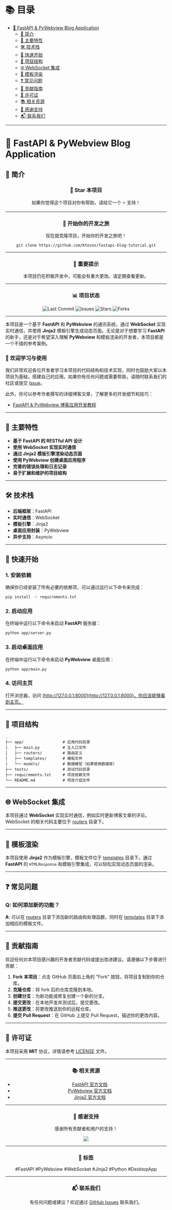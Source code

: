 
# 📚 目录

- [🚀 FastAPI & PyWebview Blog Application](#fastapi--pywebview-blog-application)
  - [📖 简介](#简介)
  - [🎯 主要特性](#主要特性)
  - [🛠️ 技术栈](#技术栈)
  - [🚀 快速开始](#快速开始)
  - [📂 项目结构](#项目结构)
  - [🌐 WebSocket 集成](#websocket-集成)
  - [🎨 模板渲染](#模板渲染)
  - [❓ 常见问题](#常见问题)
  - [🤝 贡献指南](#贡献指南)
  - [📜 许可证](#许可证)
  - [📚 相关资源](#相关资源)
  - [🎉 感谢支持](#感谢支持)
  - [📬 联系我们](#联系我们)

---

# 🚀 FastAPI & PyWebview Blog Application

## 📖 简介

<div align="center">
  <h3>🌟 Star 本项目</h3>
  <p>如果你觉得这个项目对你有帮助，请给它一个 ⭐️ 支持！</p>
</div>

---

<div align="center">
  <h3>🚀 开始你的开发之旅</h3>
  <p>现在就克隆项目，开始你的开发之旅吧！</p>
  <pre><code>git clone https://github.com/Ktovoz/fastapi-blog-tutorial.git</code></pre>
</div>

---

<div align="center">
  <h3>📌 重要提示</h3>
  <p>本项目仍在积极开发中，可能会有重大更改。请定期查看更新。</p>
</div>

---

<div align="center">
  <h3>📊 项目状态</h3>
  <img src="https://img.shields.io/github/last-commit/Ktovoz/fastapi-blog-tutorial" alt="Last Commit">
  <img src="https://img.shields.io/github/issues/Ktovoz/fastapi-blog-tutorial" alt="Issues">
  <img src="https://img.shields.io/github/stars/Ktovoz/fastapi-blog-tutorial" alt="Stars">
  <img src="https://img.shields.io/github/forks/Ktovoz/fastapi-blog-tutorial" alt="Forks">
</div>

---

本项目是一个基于 **FastAPI** 和 **PyWebview** 的通讯系统，通过 **WebSocket** 实现实时通信，并使用 **Jinja2** 模板引擎生成动态页面。无论是对于想要学习 **FastAPI** 的新手，还是对于希望深入理解 **PyWebview** 和模板渲染的开发者，本项目都是一个不错的参考案例。

### 🌟 欢迎学习与使用

我们非常欢迎各位开发者学习本项目的代码结构和技术实现，同时也鼓励大家以本项目为基础，搭建自己的应用。如果你有任何问题或需要帮助，请随时联系我们的社区或提交 [Issue](https://github.com/Ktovoz/fastapi-blog-tutorial/issues)。

此外，你可以参考作者撰写的详细博客文章，了解更多的开发细节和技巧：
- [FastAPI & PyWebview 博客应用开发教程](https://blog.csdn.net/Ktovoz/article/details/14513850)

---

## 🎯 主要特性

- **基于 FastAPI 的 RESTful API 设计**
- **使用 WebSocket 实现实时通信**
- **通过 Jinja2 模板引擎渲染动态页面**
- **使用 PyWebview 创建桌面应用程序**
- **完善的错误处理和日志记录**
- **易于扩展和维护的项目结构**

---

## 🛠️ 技术栈

- **后端框架**：FastAPI
- **实时通信**：WebSocket
- **模板引擎**：Jinja2
- **桌面应用封装**：PyWebview
- **异步支持**：Asyncio

---

## 🚀 快速开始

### 1. 安装依赖

确保你已经安装了所有必要的依赖项，可以通过运行以下命令来完成：

```bash
pip install -r requirements.txt
```

### 2. 启动应用

在终端中运行以下命令来启动 **FastAPI** 服务器：

```bash
python app/server.py
```

### 3. 启动桌面应用

在终端中运行以下命令来启动 **PyWebview** 桌面应用：

```bash
python app/main.py
```

### 4. 访问主页

打开浏览器，访问 [http://127.0.0.1:8000](http://127.0.0.1:8000)，你应该能够看到主页。

---

## 📂 项目结构

```
.
├── app/                 # 应用代码目录
│   ├── main.py          # 主入口文件
│   ├── routers/         # 路由定义
│   ├── templates/       # 模板文件
│   └── models/          # 数据模型（如果使用数据库）
├── tests/               # 测试代码目录
├── requirements.txt     # 项目依赖文件
└── README.md            # 项目介绍文件
```

---

## 🌐 WebSocket 集成

本项目通过 **WebSocket** 实现实时通信，例如实时更新博客文章的评论。WebSocket 的相关代码主要位于 [routers](./routers/) 目录下。

---

## 🎨 模板渲染

本项目使用 **Jinja2** 作为模板引擎，模板文件位于 [templates](./templates/) 目录下。通过 **FastAPI** 的 `HTMLResponse` 和模板引擎集成，可以轻松实现动态页面的渲染。

---

## ❓ 常见问题

### Q: 如何添加新的功能？

**A**: 可以在 [routers](app/routers/) 目录下添加新的路由和处理函数，同时在 [templates](./templates/) 目录下添加相应的模板文件。

---

## 🤝 贡献指南

欢迎任何对本项目感兴趣的开发者贡献代码或提出改进建议。请遵循以下步骤进行贡献：

1. **Fork 本项目**：点击 GitHub 页面右上角的 "Fork" 按钮，将项目复制到你的仓库。
2. **克隆仓库**：将 fork 后的仓库克隆到本地。
3. **创建分支**：为新功能或修复创建一个新的分支。
4. **提交更改**：在本地开发并测试后，提交更改。
5. **推送更改**：将更改推送到你的远程仓库。
6. **提交 Pull Request**：在 GitHub 上提交 Pull Request，描述你的更改内容。

---

## 📜 许可证

本项目采用 **MIT** 协议，详情请参考 [LICENSE](LICENSE) 文件。

---

<div align="center">
  <h3>📚 相关资源</h3>
  <ul>
    <li><a href="https://fastapi.tiangolo.com/">FastAPI 官方文档</a></li>
    <li><a href="https://pywebview.flowrl.com/">PyWebview 官方文档</a></li>
    <li><a href="https://jinja.palletsprojects.com/">Jinja2 官方文档</a></li>
  </ul>
</div>

---

<div align="center">
  <h3>🎉 感谢支持</h3>
  <p>感谢所有贡献者和用户的支持！</p>
  <a href="https://github.com/Ktovoz/fastapi-blog-tutorial/graphs/contributors">
    <img src="https://contrib.rocks/image?repo=Ktovoz/fastapi-blog-tutorial" />
  </a>
</div>

---

<div align="center">
  <h3>📌 标签</h3>
  <p>#FastAPI #PyWebview #WebSocket #Jinja2 #Python #DesktopApp</p>
</div>

---

<div align="center">
  <h3>📬 联系我们</h3>
  <p>有任何问题或建议？欢迎通过 <a href="https://github.com/Ktovoz/fastapi-blog-tutorial/issues">GitHub Issues</a> 联系我们。</p>
</div>
